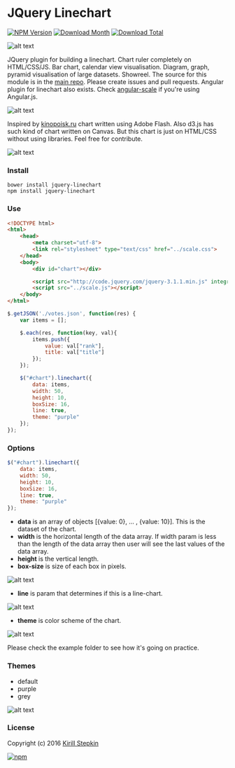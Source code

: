 # JQuery Linechart

[![NPM Version](https://img.shields.io/npm/v/jquery-linechart.svg)](https://www.npmjs.com/package/jquery-linechart)
[![Download Month](https://img.shields.io/npm/dm/jquery-linechart.svg)](https://www.npmjs.com/package/jquery-linechart)
[![Download Total](https://img.shields.io/npm/dt/jquery-linechart.svg)](https://www.npmjs.com/package/jquery-linechart)

![alt text](https://raw.githubusercontent.com/kirillstepkin/scale/master/img/placeit1.jpg)

JQuery plugin for building a linechart. Chart ruler completely on HTML/CSS/JS. Bar chart, calendar view visualisation. Diagram, graph, pyramid visualisation of large datasets. Showreel. The source for this module is in the [main repo](https://github.com/kirillstepkin/jquery-linechart). Please create issues and pull requests. Angular plugin for linechart also exists. Check [angular-scale](https://github.com/kirillstepkin/scale) if you're using Angular.js.

![alt text](https://raw.githubusercontent.com/kirillstepkin/scale/master/img/output_eSVfyQ.gif)

Inspired by [kinopoisk.ru](https://www.kinopoisk.ru/) chart written using Adobe Flash. Also d3.js has such kind of chart written on Canvas. But this chart is just on HTML/CSS without using libraries. Feel free for contribute.

![alt text](https://raw.githubusercontent.com/kirillstepkin/scale/master/img/84d858c0af.png)

### Install

```
bower install jquery-linechart 
npm install jquery-linechart
```

### Use

```html
<!DOCTYPE html>
<html>
	<head>
		<meta charset="utf-8">
		<link rel="stylesheet" type="text/css" href="../scale.css">
	</head>
	<body>
		<div id="chart"></div>

		<script src="http://code.jquery.com/jquery-3.1.1.min.js" integrity="sha256-hVVnYaiADRTO2PzUGmuLJr8BLUSjGIZsDYGmIJLv2b8=" crossorigin="anonymous"></script>
		<script src="../scale.js"></script>
	</body>
</html>
```

```javascript
$.getJSON('./votes.json', function(res) {
	var items = [];

	$.each(res, function(key, val){
		items.push({
			value: val["rank"],
			title: val["title"]
		});
	});

	$("#chart").linechart({
		data: items,
		width: 50, 
		height: 10,
		boxSize: 16,
		line: true,
		theme: "purple"
	});
});
```

### Options

```javascript
$("#chart").linechart({
	data: items,
	width: 50, 
	height: 10,
	boxSize: 16,
	line: true,
	theme: "purple"
});
```

* **data** is an array of objects [{value: 0}, ... , {value: 10}]. This is the dataset of the chart.
* **width** is the horizontal length of the data array. If width param is less than the length of the data array then user will see the last values of the data array. 
* **height** is the vertical length.
* **box-size** is size of each box in pixels.

![alt text](https://raw.githubusercontent.com/kirillstepkin/scale/master/img/46cd396faa.jpg)

* **line** is param that determines if this is a line-chart.

![alt text](https://raw.githubusercontent.com/kirillstepkin/scale/master/img/a03def3092.jpg)

* **theme** is color scheme of the chart.

![alt text](https://raw.githubusercontent.com/kirillstepkin/scale/master/img/a657bab0f7.jpg)

Please check the example folder to see how it's going on practice.

### Themes

* default
* purple
* grey

![alt text](https://raw.githubusercontent.com/kirillstepkin/scale/master/img/024486fd94.jpg)

### License

Copyright (c) 2016 [Kirill Stepkin](https://www.npmjs.com/~kirillstyopkin)

[![npm](https://img.shields.io/npm/l/express.svg?maxAge=2592000)](https://github.com/kirillstepkin/jquery-linechart)
